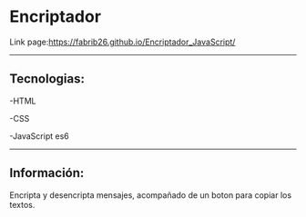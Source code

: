 # Encriptador

Link page:https://fabrib26.github.io/Encriptador_JavaScript/

-------------------------------

## Tecnologias:

-HTML

-CSS

-JavaScript es6

-------------------------------

## Información:

Encripta y desencripta mensajes, acompañado de un boton para copiar los textos.
